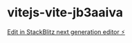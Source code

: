 # vitejs-vite-jb3aaiva

[Edit in StackBlitz next generation editor ⚡️](https://stackblitz.com/~/github.com/moreshwarp/vitejs-vite-jb3aaiva)